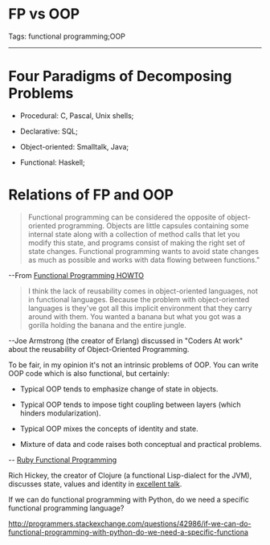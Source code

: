 # FP vs OOP
Tags: functional programming;OOP

------

# Four Paradigms of Decomposing Problems

* Procedural: C, Pascal, Unix shells;

* Declarative: SQL;

* Object-oriented: Smalltalk, Java;

* Functional: Haskell;

# Relations of FP and OOP

> Functional programming can be considered the opposite of object-oriented programming.
> Objects are little capsules containing some internal state along
> with a collection of method calls that let you modify this state,
> and programs consist of making the right set of state changes.
> Functional programming wants to avoid state changes as much as possible
> and works with data flowing between functions."

--From [Functional Programming HOWTO](http://docs.python.org/2/howto/functional.html)

> I think the lack of reusability comes in object-oriented languages,
> not in functional languages. Because the problem with object-oriented languages is
> they've got all this implicit environment that they carry around with them.
> You wanted a banana but what you got was a gorilla holding the banana and the entire jungle.

--Joe Armstrong (the creator of Erlang) discussed in
  "Coders At work" about the reusability of Object-Oriented Programming. 

To be fair, in my opinion it's not an intrinsic problems of OOP.
You can write OOP code which is also functional, but certainly: 

* Typical OOP tends to emphasize change of state in objects. 

* Typical OOP tends to impose tight coupling between layers (which hinders modularization). 

* Typical OOP mixes the concepts of identity and state. 

* Mixture of data and code raises both conceptual and practical problems. 

-- [Ruby Functional Programming](http://code.google.com/p/tokland/wiki/RubyFunctionalProgramming) 

Rich Hickey, the creator of Clojure (a functional Lisp-dialect for the JVM),
discusses state, values and identity in
[excellent talk](http://www.infoq.com/presentations/Value-Identity-State-Rich-Hickey).

If we can do functional programming with Python,
do we need a specific functional programming language?

http://programmers.stackexchange.com/questions/42986/if-we-can-do-functional-programming-with-python-do-we-need-a-specific-functiona
